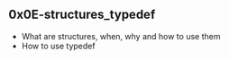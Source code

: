 ## 0x0E-structures_typedef
- What are structures, when, why and how to use them
- How to use typedef
